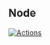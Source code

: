 ## Node

[![Actions](https://github.com/wk-j/node-actions/workflows/Build/badge.svg)](https://github.com/wk-j/node-actions/actions)